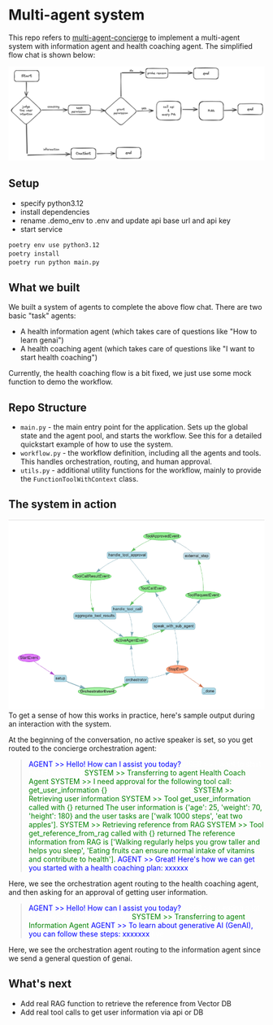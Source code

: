 # Multi-agent system
This repo refers to [multi-agent-concierge](https://github.com/run-llama/multi-agent-concierge) to implement a multi-agent system with information agent and health coaching agent. The simplified flow chat is shown below:

![flow-chat](./flow-chart.png)

## Setup
- specify python3.12
- install dependencies
- rename .demo_env to .env and update api base url and api key
- start service

```bash
poetry env use python3.12
poetry install
poetry run python main.py
```

## What we built

We built a system of agents to complete the above flow chat. There are two basic "task" agents:
* A health information agent (which takes care of questions like "How to learn genai")
* A health coaching agent (which takes care of questions like "I want to start health coaching")

Currently, the health coaching flow is a bit fixed, we just use some mock function to demo the workflow.

## Repo Structure

- `main.py` - the main entry point for the application. Sets up the global state and the agent pool, and starts the workflow. See this for a detailed quickstart example of how to use the system.
- `workflow.py` - the workflow definition, including all the agents and tools. This handles orchestration, routing, and human approval.
- `utils.py` - additional utility functions for the workflow, mainly to provide the `FunctionToolWithContext` class.

## The system in action

![workflow](./workflow.png)
To get a sense of how this works in practice, here's sample output during an interaction with the system.

At the beginning of the conversation, no active speaker is set, so you get routed to the concierge orchestration agent:

<blockquote>
<span style="color:blue">AGENT >>  Hello! How can I assist you today?</span>
<span style="color:white">USER >> I want to start health coaching</span>
<span style="color:green">SYSTEM >> Transferring to agent Health Coach Agent</span>
<span style="color:green">SYSTEM >> I need approval for the following tool call: get_user_information {} </span>
<span style="color:white">Do you approve? (y/n): y</span>
<span style="color:green">SYSTEM >> Retrieving user information</span>
<span style="color:green">SYSTEM >> Tool get_user_information called with {} returned The user information is {'age': 25, 'weight': 70, 'height': 180} and the user tasks are ['walk 1000 steps', 'eat two apples']. </span>
<span style="color:green">SYSTEM >> Retrieving reference from RAG</span>
<span style="color:green">SYSTEM >> Tool get_reference_from_rag called with {} returned The reference information from RAG is ['Walking regularly helps you grow taller and helps you sleep', 'Eating fruits can ensure normal intake of vitamins and contribute to health']. </span>
<span style="color:blue">AGENT >>  Great! Here's how we can get you started with a health coaching plan: xxxxxx </span>
<span style="color:white">bye</span>
</blockquote>


Here, we see the orchestration agent routing to the health coaching agent, and then asking for an approval of getting user information.

<blockquote>
<span style="color:blue">AGENT >>  Hello! How can I assist you today?</span>
<span style="color:white">USER >> is eating a lot of apples considered healthy?</span>
<span style="color:green">SYSTEM >> Transferring to agent Information Agent</span>
<span style="color:blue">AGENT >> To learn about generative AI (GenAI), you can follow these steps: xxxxxxx </span>
<span style="color:white">bye</span>
</blockquote>

Here, we see the orchestration agent routing to the information agent since we send a general question of genai.

## What's next
- Add real RAG function to retrieve the reference from Vector DB
- Add real tool calls to get user information via api or DB